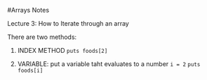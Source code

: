 
#Arrays Notes



Lecture 3: How to Iterate through an array

There are two methods:
1. INDEX METHOD
  `puts foods[2]`

2. VARIABLE: put a variable taht evaluates to a number
  `i = 2`
  `puts foods[i]`


